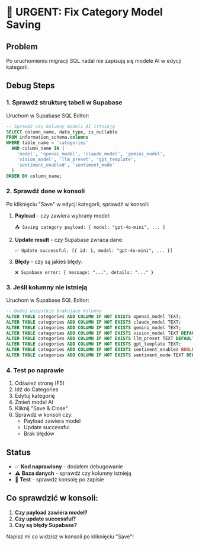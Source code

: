 # 🚨 URGENT: Fix Category Model Saving

## Problem

Po uruchomieniu migracji SQL nadal nie zapisują się modele AI w edycji kategorii.

## Debug Steps

### 1. Sprawdź strukturę tabeli w Supabase

Uruchom w Supabase SQL Editor:

```sql
-- Sprawdź czy kolumny modeli AI istnieją
SELECT column_name, data_type, is_nullable
FROM information_schema.columns
WHERE table_name = 'categories'
  AND column_name IN (
    'model', 'openai_model', 'claude_model', 'gemini_model',
    'vision_model', 'llm_preset', 'gpt_template',
    'sentiment_enabled', 'sentiment_mode'
  )
ORDER BY column_name;
```

### 2. Sprawdź dane w konsoli

Po kliknięciu "Save" w edycji kategorii, sprawdź w konsoli:

1. **Payload** - czy zawiera wybrany model:

   ```
   📤 Saving category payload: { model: "gpt-4o-mini", ... }
   ```

2. **Update result** - czy Supabase zwraca dane:

   ```
   ✅ Update successful: [{ id: 1, model: "gpt-4o-mini", ... }]
   ```

3. **Błędy** - czy są jakieś błędy:
   ```
   ❌ Supabase error: { message: "...", details: "..." }
   ```

### 3. Jeśli kolumny nie istnieją

Uruchom w Supabase SQL Editor:

```sql
-- Dodaj wszystkie brakujące kolumny
ALTER TABLE categories ADD COLUMN IF NOT EXISTS openai_model TEXT;
ALTER TABLE categories ADD COLUMN IF NOT EXISTS claude_model TEXT;
ALTER TABLE categories ADD COLUMN IF NOT EXISTS gemini_model TEXT;
ALTER TABLE categories ADD COLUMN IF NOT EXISTS vision_model TEXT DEFAULT 'gemini-2.5-flash-lite';
ALTER TABLE categories ADD COLUMN IF NOT EXISTS llm_preset TEXT DEFAULT 'LLM Proper Name';
ALTER TABLE categories ADD COLUMN IF NOT EXISTS gpt_template TEXT;
ALTER TABLE categories ADD COLUMN IF NOT EXISTS sentiment_enabled BOOLEAN DEFAULT FALSE;
ALTER TABLE categories ADD COLUMN IF NOT EXISTS sentiment_mode TEXT DEFAULT 'smart';
```

### 4. Test po naprawie

1. Odśwież stronę (F5)
2. Idź do Categories
3. Edytuj kategorię
4. Zmień model AI
5. Kliknij "Save & Close"
6. Sprawdź w konsoli czy:
   - Payload zawiera model
   - Update successful
   - Brak błędów

## Status

- ✅ **Kod naprawiony** - dodałem debugowanie
- ⚠️ **Baza danych** - sprawdź czy kolumny istnieją
- 🧪 **Test** - sprawdź konsolę po zapisie

## Co sprawdzić w konsoli:

1. **Czy payload zawiera model?**
2. **Czy update successful?**
3. **Czy są błędy Supabase?**

Napisz mi co widzisz w konsoli po kliknięciu "Save"!
